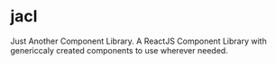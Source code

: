 # jacl
Just Another Component Library. A ReactJS Component Library with genericcaly created components to use wherever needed.
